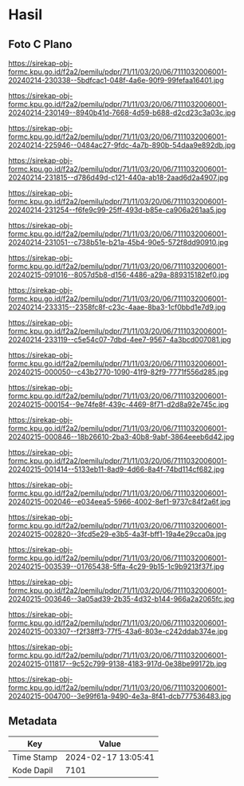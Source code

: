 # Hasil

## Foto C Plano

https://sirekap-obj-formc.kpu.go.id/f2a2/pemilu/pdpr/71/11/03/20/06/7111032006001-20240214-230338--5bdfcac1-048f-4a6e-90f9-99fefaa16401.jpg

https://sirekap-obj-formc.kpu.go.id/f2a2/pemilu/pdpr/71/11/03/20/06/7111032006001-20240214-230149--8940b41d-7668-4d59-b688-d2cd23c3a03c.jpg

https://sirekap-obj-formc.kpu.go.id/f2a2/pemilu/pdpr/71/11/03/20/06/7111032006001-20240214-225946--0484ac27-9fdc-4a7b-890b-54daa9e892db.jpg

https://sirekap-obj-formc.kpu.go.id/f2a2/pemilu/pdpr/71/11/03/20/06/7111032006001-20240214-231815--d786d49d-c121-440a-ab18-2aad6d2a4907.jpg

https://sirekap-obj-formc.kpu.go.id/f2a2/pemilu/pdpr/71/11/03/20/06/7111032006001-20240214-231254--f6fe9c99-25ff-493d-b85e-ca906a261aa5.jpg

https://sirekap-obj-formc.kpu.go.id/f2a2/pemilu/pdpr/71/11/03/20/06/7111032006001-20240214-231051--c738b51e-b21a-45b4-90e5-572f8dd90910.jpg

https://sirekap-obj-formc.kpu.go.id/f2a2/pemilu/pdpr/71/11/03/20/06/7111032006001-20240215-091016--8057d5b8-d156-4486-a29a-889315182ef0.jpg

https://sirekap-obj-formc.kpu.go.id/f2a2/pemilu/pdpr/71/11/03/20/06/7111032006001-20240214-233315--2358fc8f-c23c-4aae-8ba3-1cf0bbd1e7d9.jpg

https://sirekap-obj-formc.kpu.go.id/f2a2/pemilu/pdpr/71/11/03/20/06/7111032006001-20240214-233119--c5e54c07-7dbd-4ee7-9567-4a3bcd007081.jpg

https://sirekap-obj-formc.kpu.go.id/f2a2/pemilu/pdpr/71/11/03/20/06/7111032006001-20240215-000050--c43b2770-1090-41f9-82f9-7771f556d285.jpg

https://sirekap-obj-formc.kpu.go.id/f2a2/pemilu/pdpr/71/11/03/20/06/7111032006001-20240215-000154--9e74fe8f-439c-4469-8f71-d2d8a92e745c.jpg

https://sirekap-obj-formc.kpu.go.id/f2a2/pemilu/pdpr/71/11/03/20/06/7111032006001-20240215-000846--18b26610-2ba3-40b8-9abf-3864eeeb6d42.jpg

https://sirekap-obj-formc.kpu.go.id/f2a2/pemilu/pdpr/71/11/03/20/06/7111032006001-20240215-001414--5133eb11-8ad9-4d66-8a4f-74bd114cf682.jpg

https://sirekap-obj-formc.kpu.go.id/f2a2/pemilu/pdpr/71/11/03/20/06/7111032006001-20240215-002046--e034eea5-5966-4002-8ef1-9737c84f2a6f.jpg

https://sirekap-obj-formc.kpu.go.id/f2a2/pemilu/pdpr/71/11/03/20/06/7111032006001-20240215-002820--3fcd5e29-e3b5-4a3f-bff1-19a4e29cca0a.jpg

https://sirekap-obj-formc.kpu.go.id/f2a2/pemilu/pdpr/71/11/03/20/06/7111032006001-20240215-003539--01765438-5ffa-4c29-9b15-1c9b9213f37f.jpg

https://sirekap-obj-formc.kpu.go.id/f2a2/pemilu/pdpr/71/11/03/20/06/7111032006001-20240215-003646--3a05ad39-2b35-4d32-b144-966a2a2065fc.jpg

https://sirekap-obj-formc.kpu.go.id/f2a2/pemilu/pdpr/71/11/03/20/06/7111032006001-20240215-003307--f2f38ff3-77f5-43a6-803e-c242ddab374e.jpg

https://sirekap-obj-formc.kpu.go.id/f2a2/pemilu/pdpr/71/11/03/20/06/7111032006001-20240215-011817--9c52c799-9138-4183-917d-0e38be99172b.jpg

https://sirekap-obj-formc.kpu.go.id/f2a2/pemilu/pdpr/71/11/03/20/06/7111032006001-20240215-004700--3e99f61a-9490-4e3a-8f41-dcb777536483.jpg


## Metadata

| Key        | Value               |
| ---------- | ------------------- |
| Time Stamp | 2024-02-17 13:05:41 |
| Kode Dapil | 7101                |




